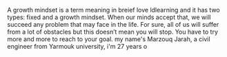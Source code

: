 A growth mindset is a term meaning in breief love ldlearning and it has two types: fixed and a growth mindset.
When our minds accept that, we will succeed any problem that may face in the life.
For sure, all of us will suffer from a lot of obstacles but this doesn’t mean you will stop. You have to try more and more to reach to your goal.
my name's Marzouq Jarah, a civil engineer from Yarmouk university, i'm 27 years o
